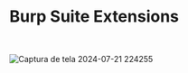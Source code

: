 <h1>Burp Suite Extensions</h1>

<br>

![Captura de tela 2024-07-21 224255](https://github.com/user-attachments/assets/e3e1f9c1-f8cd-4b69-ab6a-d90a7a2642aa)

